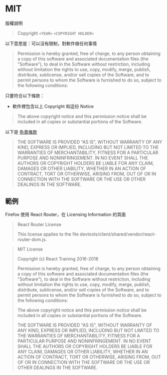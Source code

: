 # MIT

版權說明

> Copyright `<YEAR>` `<COPYRIGHT HOLDER>`

以下意思是：可以沒有限制，對軟件做任何事情

> Permission is hereby granted, free of charge, to any person obtaining a copy of this software and associated documentation files (the “Software”), to deal in the Software without restriction, including without limitation the rights to use, copy, modify, merge, publish, distribute, sublicense, and/or sell copies of the Software, and to permit persons to whom the Software is furnished to do so, subject to the following conditions:

只要符合以下條款：

- 軟件裡包含以上 Copyright 和這份 Notice

> The above copyright notice and this permission notice shall be included in all copies or substantial portions of the Software.

以下是 [免責條款](README.md#免責條款)

> THE SOFTWARE IS PROVIDED “AS IS”, WITHOUT WARRANTY OF ANY KIND, EXPRESS OR IMPLIED, INCLUDING BUT NOT LIMITED TO THE WARRANTIES OF MERCHANTABILITY, FITNESS FOR A PARTICULAR PURPOSE AND NONINFRINGEMENT. IN NO EVENT SHALL THE AUTHORS OR COPYRIGHT HOLDERS BE LIABLE FOR ANY CLAIM, DAMAGES OR OTHER LIABILITY, WHETHER IN AN ACTION OF CONTRACT, TORT OR OTHERWISE, ARISING FROM, OUT OF OR IN CONNECTION WITH THE SOFTWARE OR THE USE OR OTHER DEALINGS IN THE SOFTWARE.

## 範例

Firefox 使用 React Router，在 Licensing Information 的頁面

> React Router License
>
> This license applies to the file devtools/client/shared/vendor/react-router-dom.js.

> MIT License
>
> Copyright (c) React Training 2016-2018
>
> Permission is hereby granted, free of charge, to any person obtaining a copy
> of this software and associated documentation files (the "Software"), to deal
> in the Software without restriction, including without limitation the rights
> to use, copy, modify, merge, publish, distribute, sublicense, and/or sell
> copies of the Software, and to permit persons to whom the Software is
> furnished to do so, subject to the following conditions:
>
> The above copyright notice and this permission notice shall be included in all
> copies or substantial portions of the Software.
>
> THE SOFTWARE IS PROVIDED "AS IS", WITHOUT WARRANTY OF ANY KIND, EXPRESS OR
> IMPLIED, INCLUDING BUT NOT LIMITED TO THE WARRANTIES OF MERCHANTABILITY,
> FITNESS FOR A PARTICULAR PURPOSE AND NONINFRINGEMENT. IN NO EVENT SHALL THE
> AUTHORS OR COPYRIGHT HOLDERS BE LIABLE FOR ANY CLAIM, DAMAGES OR OTHER
> LIABILITY, WHETHER IN AN ACTION OF CONTRACT, TORT OR OTHERWISE, ARISING FROM,
> OUT OF OR IN CONNECTION WITH THE SOFTWARE OR THE USE OR OTHER DEALINGS IN THE
> SOFTWARE.
